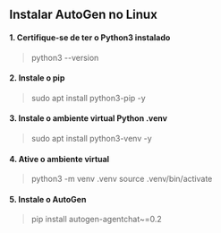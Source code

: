## Instalar AutoGen no Linux

#### 1. Certifique-se de ter o Python3 instalado
> python3 --version

#### 2. Instale o pip
> sudo apt install python3-pip -y

#### 3. Instale o ambiente virtual Python .venv
> sudo apt install python3-venv -y

#### 4. Ative o ambiente virtual
> python3 -m venv .venv
> source .venv/bin/activate

#### 5. Instale o AutoGen
> pip install autogen-agentchat~=0.2
